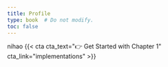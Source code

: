 ```yaml
---
title: Profile
type: book  # Do not modify.
toc: false
---
```



nihao
{{< cta cta_text="👉 Get Started with Chapter 1" cta_link="implementations" >}}

